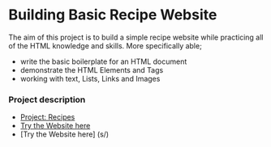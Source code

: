 # Building Basic Recipe Website

The aim of this project is to build a simple recipe website while practicing all of the HTML knowledge and skills.
More specifically able;
- write the basic boilerplate for an HTML document
- demonstrate the HTML Elements and Tags
- working with text, Lists, Links and Images

### Project description
- [Project: Recipes](https://www.theodinproject.com/paths/foundations/courses/foundations/lessons/recipes)
- [Try the Website here](https://cherelemma.github.io/odin-recipes)
- [Try the Website here] (s/)
